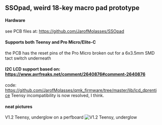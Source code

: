 ## SSOpad, weird 18-key macro pad prototype

#### Hardware
see PCB files at: https://github.com/JarofMolasses/SSOpad

#### Supports both Teensy and Pro Micro/Elite-C
the PCB has the reset pins of the Pro Micro broken out for a 6x3.5mm SMD tact switch underneath

#### I2C LCD support based on: https://www.avrfreaks.net/comment/2640876#comment-2640876 
code: https://github.com/JarofMolasses/qmk_firmware/tree/master/lib/lcd_dprentice
Teensy incompatibility is now resolved, I think. 

#### neat pictures
V1.2 Teensy, underglow on a perfboard
![V1.2 Teensy, underglow](https://user-images.githubusercontent.com/33560291/85184022-05ea1000-b243-11ea-93e6-429593b7d0d9.jpg)



